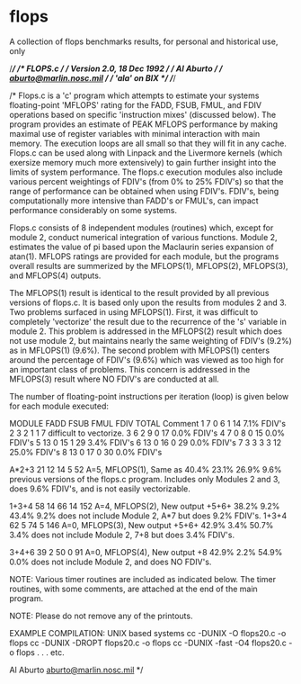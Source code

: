 # flops
A collection of flops benchmarks results, for personal and historical use, only


/*****************************/
/*          FLOPS.c          */
/* Version 2.0,  18 Dec 1992 */
/*         Al Aburto         */
/*  aburto@marlin.nosc.mil   */
/*       'ala' on BIX        */
/*****************************/

/*
   Flops.c is a 'c' program which attempts to estimate your systems
   floating-point 'MFLOPS' rating for the FADD, FSUB, FMUL, and FDIV
   operations based on specific 'instruction mixes' (discussed below).
   The program provides an estimate of PEAK MFLOPS performance by making
   maximal use of register variables with minimal interaction with main
   memory. The execution loops are all small so that they will fit in
   any cache. Flops.c can be used along with Linpack and the Livermore
   kernels (which exersize memory much more extensively) to gain further
   insight into the limits of system performance. The flops.c execution
   modules also include various percent weightings of FDIV's (from 0% to
   25% FDIV's) so that the range of performance can be obtained when
   using FDIV's. FDIV's, being computationally more intensive than
   FADD's or FMUL's, can impact performance considerably on some systems.

   Flops.c consists of 8 independent modules (routines) which, except for
   module 2, conduct numerical integration of various functions. Module
   2, estimates the value of pi based upon the Maclaurin series expansion
   of atan(1). MFLOPS ratings are provided for each module, but the
   programs overall results are summerized by the MFLOPS(1), MFLOPS(2),
   MFLOPS(3), and MFLOPS(4) outputs.

   The MFLOPS(1) result is identical to the result provided by all
   previous versions of flops.c. It is based only upon the results from
   modules 2 and 3. Two problems surfaced in using MFLOPS(1). First, it
   was difficult to completely 'vectorize' the result due to the
   recurrence of the 's' variable in module 2. This problem is addressed
   in the MFLOPS(2) result which does not use module 2, but maintains
   nearly the same weighting of FDIV's (9.2%) as in MFLOPS(1) (9.6%).
   The second problem with MFLOPS(1) centers around the percentage of
   FDIV's (9.6%) which was viewed as too high for an important class of
   problems. This concern is addressed in the MFLOPS(3) result where NO
   FDIV's are conducted at all.

   The number of floating-point instructions per iteration (loop) is
   given below for each module executed:

   MODULE   FADD   FSUB   FMUL   FDIV   TOTAL  Comment
     1        7      0      6      1      14   7.1%  FDIV's
     2        3      2      1      1       7   difficult to vectorize.
     3        6      2      9      0      17   0.0%  FDIV's
     4        7      0      8      0      15   0.0%  FDIV's
     5       13      0     15      1      29   3.4%  FDIV's
     6       13      0     16      0      29   0.0%  FDIV's
     7        3      3      3      3      12   25.0% FDIV's
     8       13      0     17      0      30   0.0%  FDIV's

   A*2+3     21     12     14      5      52   A=5, MFLOPS(1), Same as
            40.4%  23.1%  26.9%  9.6%          previous versions of the
                                               flops.c program. Includes
                                               only Modules 2 and 3, does
                                               9.6% FDIV's, and is not
                                               easily vectorizable.

   1+3+4     58     14     66     14     152   A=4, MFLOPS(2), New output
   +5+6+    38.2%  9.2%   43.4%  9.2%          does not include Module 2,
   A*7                                         but does 9.2% FDIV's.
   1+3+4     62      5     74      5     146   A=0, MFLOPS(3), New output
   +5+6+    42.9%  3.4%   50.7%  3.4%          does not include Module 2,
   7+8                                         but does 3.4% FDIV's.

   3+4+6     39      2     50      0      91   A=0, MFLOPS(4), New output
   +8       42.9%  2.2%   54.9%  0.0%          does not include Module 2,
                                               and does NO FDIV's.

   NOTE: Various timer routines are included as indicated below. The
         timer routines, with some comments, are attached at the end
         of the main program.

   NOTE: Please do not remove any of the printouts.

   EXAMPLE COMPILATION:
   UNIX based systems
      cc -DUNIX -O flops20.c -o flops
      cc -DUNIX -DROPT flops20.c -o flops
      cc -DUNIX -fast -O4 flops20.c -o flops
      .
      .
      .
     etc.

   Al Aburto
   aburto@marlin.nosc.mil
*/

